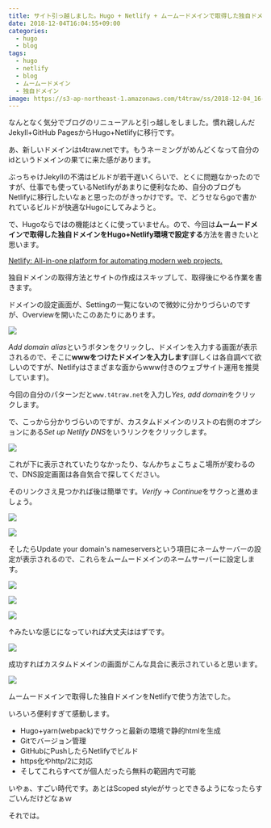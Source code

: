 ```yaml
---
title: サイト引っ越しました。Hugo + Netlify + ムームードメインで取得した独自ドメインの運用に切り替えました
date: 2018-12-04T16:04:55+09:00
categories:
  - hugo
  - blog
tags:
  - hugo
  - netlify
  - blog
  - ムームードメイン
  - 独自ドメイン
image: https://s3-ap-northeast-1.amazonaws.com/t4traw/ss/2018-12-04_16-08-59.png
---
```

なんとなく気分でブログのリニューアルと引っ越しをしました。慣れ親しんだJekyll+GitHub PagesからHugo+Netlifyに移行です。

あ、新しいドメインはt4traw.netです。もうネーミングがめんどくなって自分のidというドメインの果てに来た感があります。

<!--more-->

ぶっちゃけJekyllの不満はビルドが若干遅いくらいで、とくに問題なかったのですが、仕事でも使っているNetlifyがあまりに便利なため、自分のブログもNetlifyに移行したいなぁと思ったのがきっかけです。で、どうせならgoで書かれているビルドが快適なHugoにしてみようと。

で、Hugoならではの機能はとくに使っていません。ので、今回は**ムームードメインで取得した独自ドメインをHugo+Netlify環境で設定する**方法を書きたいと思います。

[Netlify: All-in-one platform for automating modern web projects.](https://www.netlify.com/)

独自ドメインの取得方法とサイトの作成はスキップして、取得後にやる作業を書きます。

ドメインの設定画面が、Settingの一覧にないので微妙に分かりづらいのですが、Overviewを開いたこのあたりにあります。

![](https://s3-ap-northeast-1.amazonaws.com/t4traw/ss/2018-12-04_16-23-45.png)

*Add domain alias*というボタンをクリックし、ドメインを入力する画面が表示されるので、そこに**wwwをつけたドメインを入力します**(詳しくは各自調べて欲しいのですが、Netlifyはさまざまな面からwww付きのウェブサイト運用を推奨しています)。

今回の自分のパターンだと`www.t4traw.net`を入力し*Yes, add domain*をクリックします。

で、こっから分かりづらいのですが、カスタムドメインのリストの右側のオプションにある*Set up Netlify DNS*をいうリンクをクリックします。

![](https://s3-ap-northeast-1.amazonaws.com/t4traw/ss/2018-12-04_16-30-50.png)

これが下に表示されていたりなかったり、なんかちょこちょこ場所が変わるので、DNS設定画面は各自気合で探してください。

そのリンクさえ見つかれば後は簡単です。*Verify* → *Continue*をサクっと進めましょう。

![](https://s3-ap-northeast-1.amazonaws.com/t4traw/ss/2018-11-29_09-47-10.png)

![](https://s3-ap-northeast-1.amazonaws.com/t4traw/ss/2018-11-29_09-47-56.png)

そしたらUpdate your domain's nameserversという項目にネームサーバーの設定が表示されるので、これらをムームードメインのネームサーバーに設定します。

![](https://s3-ap-northeast-1.amazonaws.com/t4traw/ss/2018-11-29_09-48-11.png)

![](https://s3-ap-northeast-1.amazonaws.com/t4traw/ss/2018-11-29_09-48-38.png)

![](https://s3-ap-northeast-1.amazonaws.com/t4traw/ss/2018-11-29_09-49-20.png)

↑みたいな感じになっていれば大丈夫ははずです。

![](https://s3-ap-northeast-1.amazonaws.com/t4traw/ss/2018-11-29_09-49-55.png)

成功すればカスタムドメインの画面がこんな具合に表示されていると思います。

![](https://s3-ap-northeast-1.amazonaws.com/t4traw/ss/2018-11-29_09-52-28.png)

ムームードメインで取得した独自ドメインをNetlifyで使う方法でした。

いろいろ便利すぎて感動します。

  - Hugo+yarn(webpack)でサクっと最新の環境で静的htmlを生成
  - Gitでバージョン管理
  - GitHubにPushしたらNetlifyでビルド
  - https化やhttp/2に対応
  - そしてこれらすべてが個人だったら無料の範囲内で可能
  
いやぁ、すごい時代です。あとはScoped styleがサっとできるようになったらすごいんだけどなぁｗ

それでは。